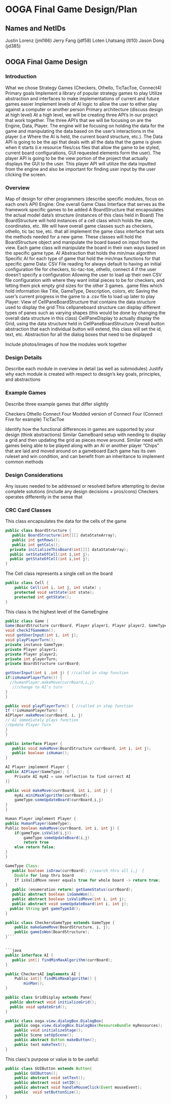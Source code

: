 # OOGA Final Game Design/Plan

## Names and NetIDs
Justin Lorenz (jml166)
Jerry Fang (jdf58)
Loten Lhatsang (ltl10)
Jason Dong (jd385)

## OOGA Final Game Design

### Introduction
What we chose 
Strategy Games (Checkers, Othello, TicTacToe, Connect4)
Primary goals
Implement a library of popular strategy games to play
Utilize abstraction and interfaces to make implementations of current and future games easier
Implement levels of AI logic to allow the user to either play against a computer or another person
Primary architecture (discuss design at high level)
 At a high level, we will be creating three API’s in our project that work together. The three API’s that we will be focusing on are the Engine, Data, Player. The engine will be focusing on holding the data for the game and manipulating the data based on the user’s interactions in the player (i.e Where the AI is held, the current board structure, etc.). The Data API is going to be the api that deals with all the data that the game is given when it starts (i.e resource files/css files that allow the game to be styled, current board configurations, GUI requested elements form the user). The player API is going to be the view portion of the project that actually displays the GUI to the user. This player API will utilize the data inputted from the engine and also be important for finding user input by the user clicking the screen.
### Overview
Map of design for other programmers (describe specific modules, focus on each one’s API)
Engine:
One overall Game Class Interface that serves as the framework specific games to be added
A BoardStructure that encapsulates the actual model data’s structure (instances of this class held in Board)
The BoardStructure will hold instances of a cell class which holds the state, coordinates, etc. 
We will have overall game classes such as checkers, othello, tic tac toe, etc. that all implement the game class interface that sets the methods needed for a new game. These classes will hold the BoardStructure object and manipulate the board based on input from the view. Each game class will manipulate the board in their own ways based on the specific game type.
AI Abstraction that holds the min/max algorithm 
Specific AI for each type of game that hold the min/max functions for that specific game
Data:
CSV File reading for always default to having an initial configuration file for checkers, tic-tac-toe, othello, connect 4 if the user doesn’t specify a configuration
Allowing the user to load up their own CSV file configuration with where they want initial pieces to be for checkers, and letting them pick empty grid sizes for the other 3 games.
.game files which hold information like Title, GameType, Description, colors, etc
Saving the user’s current progress in the game to a .csv file to load up later to play
Player:
View of CellPaneBoardStructure that contains the data structure used to display the grid
This cellpaneboard structure can display different types of panes such as varying shapes (this would be done by changing the overall data structure in this class)
CellPaneDisplay to actually display the Grid, using the data structure held in CellPaneBoardStructure
Overall button abstraction that each individual button will extend, this class will set the id, text, etc.
Abstraction for all the dialog boxes that need to be displayed

Include photos/images of how the modules work together

### Design Details
Describe each module in overview in detail (as well as submodules)
Justify why each module is created with respect to design’s key goals, principles, and abstractions

### Example Games
Describe three example games that differ slightly

Checkers
Othello
Connect Four
Modded version of Connect Four (Connect Five for example)
TicTacToe

Identify how the functional differences in games are supported by your design (think abstractions)
Similar GameBoard setup with needing to display a grid and then updating the grid as pieces move around. 
Similar need with games being able to be played along with an AI or another player
“Chips” that are laid and moved around on a gameboard
Each game has its own ruleset and win condition, and can benefit from an inheritance to implement common methods

### Design Considerations
Any issues needed to be addressed or resolved before attempting to devise complete solutions (include any design decisions + pros/cons)
Checkers operates differently in the sense that 




### CRC Card Classes


This class encapsulates the data for the cells of the game
```java
public class BoardStructure {
   public BoardStructure(int[][] dataStateArray);
   public int getRows();
   public int getCols();
  private initializeThisBoard(int[][] dataStateArray);
  public setStateOfCell(int i,int j);
  public getStateOfCell(int i,int j);
}
```

The Cell class represents a single cell on the board
```java
public class Cell {
    public Cell(int i, int j, int state) ;
    protected void setState(int state);
    protected int getState();
}
```
This class is the highest level of the GameEngine
```java
public class Game {
Game(BoardStructure currBoard, Player player1, Player player2, GameType); //constructor
void checkIfGameWon();
void gotUserInput(int i, int j);
void playPlayerTurn();
private instance GameType;
private Player player1;
private Player player2;
private int playerTurn;
private BoardStructure currBoard;

gotUserInput(int i ,int j) { //called in step function
if(isHumanPlayerTurn()) {
  //humanPlayer.makeMove(currBoard,i,j)
   ///change to AI’s turn
}
}
```
```java
public void playPlayerTurn() { //called in step function
If (!isHumanPlayerTurn) {
AIPlayer.makeMove(currBoard, i, j) 
// AI immediately plays function
//Update Player Turn
}
}
```
```java
public interface Player {
   public void makeMove(BoardStructure currBoard, int i, int j);
   public boolean isHuman();
}
```
```java
AI Player implement Player {
public AIPlayer(GameType); {
	Private AI myAI = use reflection to find correct AI
}}

public void makeMove(currBoard, int i, int j) {
	myAi.miniMaxAlgorithm(currBoard);
	gameType.someUpdateBoard(currBoard,i,j)
}
}
```

```java
Human Player implement Player {
public HumanPlayer(GameType);
Public boolean makeMove(currBoard, int i, int j) {
	if(gameType.isValid(i,j))
		gameType.someUpdateBoard(i,j)
		return true
	else return false;
}
}
```

```java
GameType Class:
   public boolean isDraw(currBoard); //search thru all i,j  {
	Double for loop thru board
	If isValidMove never equals true for whole board -> return true;
}
   public (enumeration return) getGameStatus(currBoard); 
   public abstract boolean isGameWon();
   public abstract boolean isValidMove(int i, int j);
   public abstract void someUpdateBoard(int i, int j);
  public String get gameTypeId();
}
```


```java
public class CheckersGameType extends GameType {
    public makeGameMove(BoardStructure, i, j);
    public gameIsWon(BoardStructure);
}```


```java
public interface AI {
   public int[] findMinMaxAlgorithm(currBoard);
}
```

```java
public CheckersAI implements AI {
	Public int[] findMinMaxAlgorithm() {
	    minMax();
}
```


```java
public class GridDisplay extends Pane{
  public abstract void initializeGrid();
  public void updateGrid();
}
```


```java
public class ooga.view.dialogBox.DialogBox{
    public ooga.view.dialogBox.DialogBox(ResourceBundle myResources);
    public void initializeStage();
    public Scene setUpScene();
    public abstract Button makeButton();
    public text makeText();
}
```


This class's purpose or value is to be useful:
```java
public class GUIButton extends Button{
    public GUIButton();
    public abstract void setText();
    public abstract void setID();
    public abstract void handleMouseClick(Event mouseEvent);
    public  void setButtonSize();
}
```








